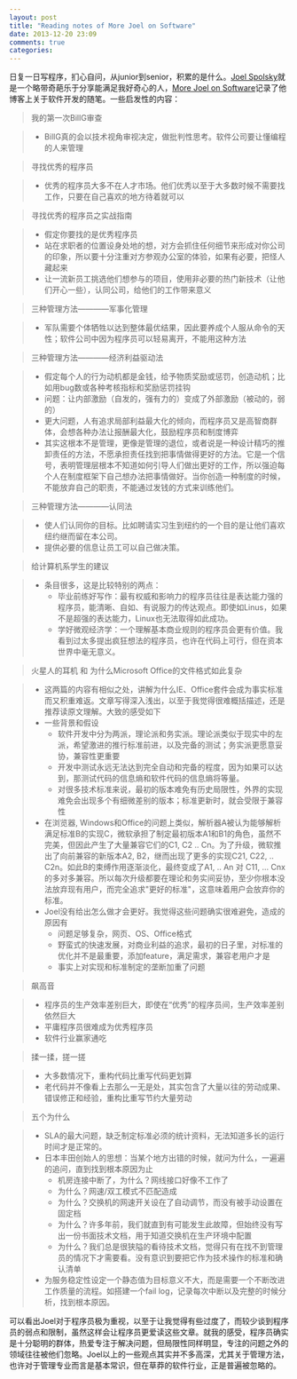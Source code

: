 ```yaml
---
layout: post
title: "Reading notes of More Joel on Software"
date: 2013-12-20 23:09
comments: true
categories: 
---
```


日复一日写程序，扪心自问，从junior到senior，积累的是什么。[Joel Spolsky](http://www.joelonsoftware.com/)就是一个略带奇葩乐于分享能满足我好奇心的人，[More Joel on Software](http://book.douban.com/subject/4163938/)记录了他博客上关于软件开发的随笔。一些启发性的内容：

> 我的第一次BillG审查

> - BillG真的会以技术视角审视决定，做批判性思考。软件公司要让懂编程的人来管理

> 寻找优秀的程序员

> - 优秀的程序员大多不在人才市场。他们优秀以至于大多数时候不需要找工作，只要在自己喜欢的地方待着就可以

> 寻找优秀的程序员之实战指南

> - 假定你要找的是优秀程序员
> - 站在求职者的位置设身处地的想，对方会抓住任何细节来形成对你公司的印象，所以要十分注重对方参观办公室的体验，如果有必要，把怪人藏起来
> - 让一流新员工挑选他们想参与的项目，使用非必要的热门新技术（让他们开心一些），认同公司，给他们的工作带来意义

> 三种管理方法————军事化管理

> - 军队需要个体牺牲以达到整体最优结果，因此要养成个人服从命令的天性；软件公司中因为程序员可以轻易离开，不能用这种方法

> 三种管理方法————经济利益驱动法

> - 假定每个人的行为动机都是金钱，给予物质奖励或惩罚，创造动机；比如用bug数或各种考核指标和奖励惩罚挂钩
> - 问题：让内部激励（自发的，强有力的）变成了外部激励（被动的，弱的）
> - 更大问题，人有追求局部利益最大化的倾向，而程序员又是高智商群体，会想各种办法让报酬最大化，鼓励程序员和制度博弈
> - 其实这根本不是管理，更像是管理的退位，或者说是一种设计精巧的推卸责任的方法，不愿承担责任找到把事情做得更好的方法。它是一个信号，表明管理层根本不知道如何引导人们做出更好的工作，所以强迫每个人在制度框架下自己想办法把事情做好。当你创造一种制度的时候，不能放弃自己的职责，不能通过发钱的方式来训练他们。

> 三种管理方法————认同法

> - 使人们认同你的目标。比如聘请实习生到纽约的一个目的是让他们喜欢纽约继而留在本公司。
> - 提供必要的信息让员工可以自己做决策。

<!-- more -->

> 给计算机系学生的建议

> - 条目很多，这是比较特别的两点：
>   - 毕业前练好写作：最有权威和影响力的程序员往往是表达能力强的程序员，能清晰、自如、有说服力的传达观点。即使如Linus，如果不是超强的表达能力，Linux也无法取得如此成功。
>   - 学好微观经济学：一个理解基本商业规则的程序员会更有价值。我看到过太多提出疯狂想法的程序员，也许在代码上可行，但在资本世界中毫无意义。

> 火星人的耳机 和 为什么Microsoft Office的文件格式如此复杂

> - 这两篇的内容有相似之处，讲解为什么IE、Office套件会成为事实标准而又积重难返。文章写得深入浅出，以至于我觉得很难概括描述，还是推荐读原文理解。大致的感受如下
> - 一些背景和假设
>   - 软件开发中分为两派，理论派和务实派。理论派类似于现实中的左派，希望激进的推行标准前进，以及完备的测试；务实派更愿意妥协，兼容性更重要
>   - 开发中测试永远无法达到完全自动和完备的程度，因为如果可以达到，那测试代码的信息熵和软件代码的信息熵将等量。
>   - 对很多技术标准来说，最初的版本难免有历史局限性，外界的实现难免会出现多个有细微差别的版本；标准更新时，就会受限于兼容性
> - 在浏览器, Windows和Office的问题上类似，解析器A被认为能够解析满足标准B的实现C，微软承担了制定最初版本A1和B1的角色，虽然不完美，但因此产生了大量兼容它们的C1, C2 .. Cn。为了升级，微软推出了向前兼容的新版本A2, B2，继而出现了更多的实现C21, C22, .. C2n。如此B的束缚作用逐渐淡化，最终变成了A1, .. An 对 C11, ... Cnx的多对多兼容。所以每次升级都要在理论和务实间妥协，至少你根本没法放弃现有用户，而完全追求"更好的标准"，这意味着用户会放弃你的标准。
> - Joel没有给出怎么做才会更好。我觉得这些问题确实很难避免，造成的原因有
>   - 问题足够复杂，网页、OS、Office格式
>   - 野蛮式的快速发展，对商业利益的追求，最初的日子里，对标准的优化并不是最重要，添加feature，满足需求，兼容老用户才是
>   - 事实上对实现和标准制定的垄断加重了问题

> 飙高音

> - 程序员的生产效率差别巨大，即使在“优秀”的程序员间，生产效率差别依然巨大
> - 平庸程序员很难成为优秀程序员
> - 软件行业赢家通吃

> 揉一揉，搓一搓

> - 大多数情况下，重构代码比重写代码更划算
> - 老代码并不像看上去那么一无是处，其实包含了大量以往的劳动成果、错误修正和经验，重构比重写节约大量劳动

> 五个为什么

> - SLA的最大问题，缺乏制定标准必须的统计资料，无法知道多长的运行时间才是正常的。
> - 日本丰田创始人的思想：当某个地方出错的时候，就问为什么，一遍遍的追问，直到找到根本原因为止
>   - 机房连接中断了，为什么？网线接口好像不工作了
>   - 为什么？网速/双工模式不匹配造成
>   - 为什么？交换机的网速开关设在了自动调节，而没有被手动设置在固定档
>   - 为什么？许多年前，我们就直到有可能发生此故障，但始终没有写出一份书面技术文档，用于知道交换机在生产环境中配置
>   - 为什么？我们总是很狭隘的看待技术文档，觉得只有在找不到管理员的情况下才需要看。没有意识到要把它作为技术操作的标准和确认清单
> - 为服务稳定性设定一个静态值为目标意义不大，而是需要一个不断改进工作质量的流程。如搭建一个fail log，记录每次中断以及完整的时候分析，找到根本原因。


可以看出Joel对于程序员极为重视，以至于让我觉得有些过度了，而较少谈到程序员的弱点和限制，虽然这样会让程序员更爱读这些文章。就我的感受，程序员确实是十分聪明的群体，热爱专注于解决问题，但局限性同样明显，专注的问题之外的领域往往被他们忽略。Joel以上的一些观点其实并不多高深，尤其关于管理方法，也许对于管理专业而言是基本常识，但在草莽的软件行业，正是普遍被忽略的。
